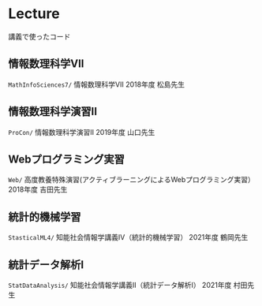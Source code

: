 # Lecture

講義で使ったコード

## 情報数理科学VII

`MathInfoSciences7/` 情報数理科学VII 2018年度 松島先生

## 情報数理科学演習II

`ProCon/` 情報数理科学演習II 2019年度 山口先生

## Webプログラミング実習

`Web/` 高度教養特殊演習(アクティブラーニングによるWebプログラミング実習） 2018年度 吉田先生

## 統計的機械学習

`StasticalML4/` 知能社会情報学講義Ⅳ（統計的機械学習） 2021年度 鶴岡先生

## 統計データ解析Ⅰ

`StatDataAnalysis/` 知能社会情報学講義Ⅱ（統計データ解析Ⅰ） 2021年度 村田先生